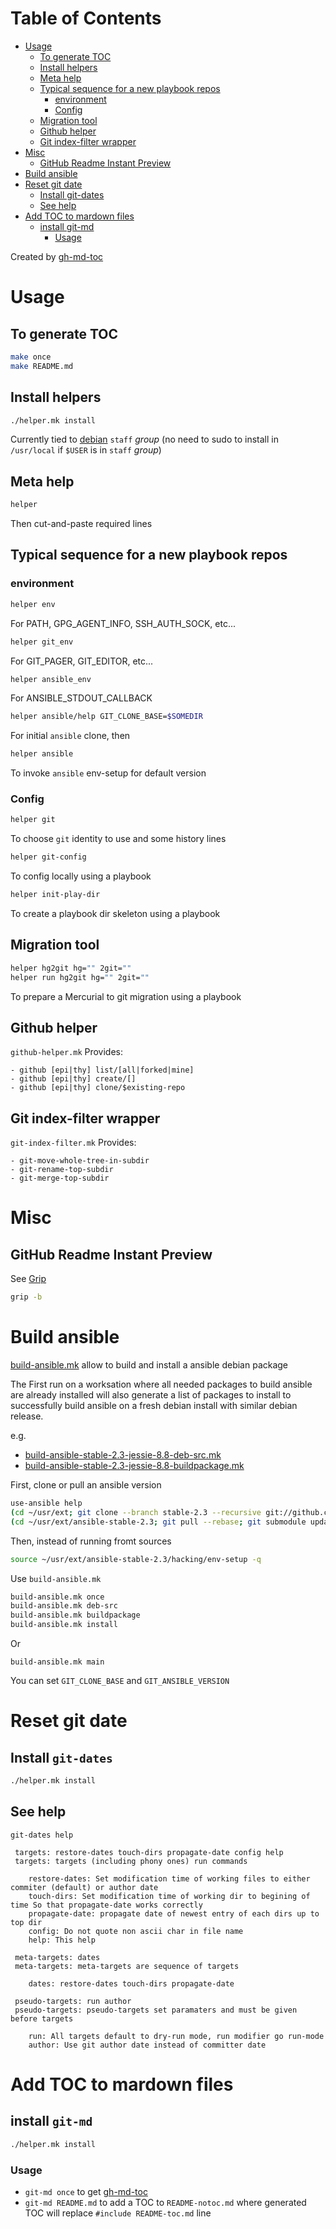 
Table of Contents
=================

   * [Usage](#usage)
      * [To generate TOC](#to-generate-toc)
      * [Install helpers](#install-helpers)
      * [Meta help](#meta-help)
      * [Typical sequence for a new playbook repos](#typical-sequence-for-a-new-playbook-repos)
         * [environment](#environment)
         * [Config](#config)
      * [Migration tool](#migration-tool)
      * [Github helper](#github-helper)
      * [Git index-filter wrapper](#git-index-filter-wrapper)
   * [Misc](#misc)
      * [GitHub Readme Instant Preview](#github-readme-instant-preview)
   * [Build ansible](#build-ansible)
   * [Reset git date](#reset-git-date)
      * [Install git-dates](#install-git-dates)
      * [See help](#see-help)
   * [Add TOC to mardown files](#add-toc-to-mardown-files)
      * [install git-md](#install-git-md)
         * [Usage](#usage-1)

Created by [gh-md-toc](https://github.com/ekalinin/github-markdown-toc)

# Usage

## To generate TOC

```bash
make once
make README.md
```

## Install helpers

```bash
./helper.mk install
```

Currently tied to [debian](https://wiki.debian.org/SystemGroups)
`staff` *group* (no need to sudo to install in `/usr/local` if
`$USER` is in `staff` *group*)

## Meta help

```bash
helper
```

Then cut-and-paste required lines

## Typical sequence for a new playbook repos

### environment

```bash
helper env
```

For PATH, GPG_AGENT_INFO, SSH_AUTH_SOCK, etc...

```bash
helper git_env
```

For GIT_PAGER, GIT_EDITOR, etc...

```bash
helper ansible_env
```

For ANSIBLE_STDOUT_CALLBACK

```bash
helper ansible/help GIT_CLONE_BASE=$SOMEDIR
```

For initial `ansible` clone, then

```bash
helper ansible
```

To invoke `ansible` env-setup for default version 

### Config

```bash
helper git
```

To choose `git` identity to use and some history lines

```bash
helper git-config
```

To config locally using a playbook


```bash
helper init-play-dir
```

To create a playbook dir skeleton using a playbook

## Migration tool

```bash
helper hg2git hg="" 2git=""
helper run hg2git hg="" 2git=""
```
To prepare a Mercurial to git migration using a playbook

## Github helper

`github-helper.mk` Provides:

	- github [epi|thy] list/[all|forked|mine]
	- github [epi|thy] create/[]
	- github [epi|thy] clone/$existing-repo

## Git index-filter wrapper

`git-index-filter.mk` Provides:

	- git-move-whole-tree-in-subdir
	- git-rename-top-subdir
	- git-merge-top-subdir
	
# Misc

[Grip]: https://github.com/joeyespo/grip "github"

## GitHub Readme Instant Preview

See [Grip][Grip]

```bash
grip -b
```

# Build ansible

[build-ansible.mk](build-ansible.mk) allow to build and install a ansible debian package

The First run on a worksation where all needed packages to build
ansible are already installed will also generate a list of packages
to install to successfully build ansible on a fresh debian install
with similar debian release.

e.g.

- [build-ansible-stable-2.3-jessie-8.8-deb-src.mk](build-ansible-stable-2.3-jessie-8.8-deb-src.mk)
- [build-ansible-stable-2.3-jessie-8.8-buildpackage.mk](build-ansible-stable-2.3-jessie-8.8-buildpackage.mk)

First, clone or pull an ansible version

```bash
use-ansible help
(cd ~/usr/ext; git clone --branch stable-2.3 --recursive git://github.com/ansible/ansible.git ansible-stable-2.3)
(cd ~/usr/ext/ansible-stable-2.3; git pull --rebase; git submodule update --init --recursive)
```

Then, instead of running fromt sources

```bash
source ~/usr/ext/ansible-stable-2.3/hacking/env-setup -q
```

Use `build-ansible.mk`

```bash
build-ansible.mk once
build-ansible.mk deb-src
build-ansible.mk buildpackage
build-ansible.mk install
```

Or

```
build-ansible.mk main
```

You can set `GIT_CLONE_BASE` and `GIT_ANSIBLE_VERSION`

# Reset git date

## Install `git-dates`

```bash
./helper.mk install
```

## See help

`git-dates help`

```
 targets: restore-dates touch-dirs propagate-date config help
 targets: targets (including phony ones) run commands

	restore-dates: Set modification time of working files to either commiter (default) or author date
	touch-dirs: Set modification time of working dir to begining of time So that propagate-date works correctly
	propagate-date: propagate date of newest entry of each dirs up to top dir
	config: Do not quote non ascii char in file name
	help: This help

 meta-targets: dates
 meta-targets: meta-targets are sequence of targets

	dates: restore-dates touch-dirs propagate-date

 pseudo-targets: run author
 pseudo-targets: pseudo-targets set paramaters and must be given before targets

	run: All targets default to dry-run mode, run modifier go run-mode
	author: Use git author date instead of committer date
```

# Add TOC to mardown files

## install `git-md`

```bash
./helper.mk install
```

### Usage

- `git-md once` to get [gh-md-toc](https://github.com/ekalinin/github-markdown-toc)
- `git-md README.md` to add a TOC to `README-notoc.md` where generated
  TOC will replace `#include README-toc.md` line
